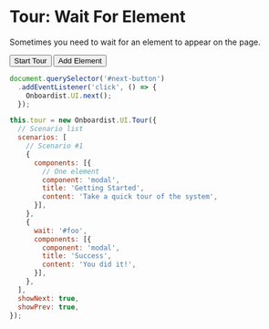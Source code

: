 # Tour: Wait For Element

Sometimes you need to wait for an element to appear on the page.

<div class="example">
  <button id="tour-button" @click="startTour()">Start Tour</button>
  <button id="next-button" @click="addElm()">Add Element</button>
</div>

```js
document.querySelector('#next-button')
  .addEventListener('click', () => {
    Onboardist.UI.next();
  });

this.tour = new Onboardist.UI.Tour({
  // Scenario list
  scenarios: [
    // Scenario #1
    {
      components: [{
        // One element
        component: 'modal',
        title: 'Getting Started',
        content: 'Take a quick tour of the system',
      }],
    },
    {
      wait: '#foo',
      components: [{
        component: 'modal',
        title: 'Success',
        content: 'You did it!',
      }],
    },
  ],
  showNext: true,
  showPrev: true,
});
```

<script>
export default {
  props: ['slot-key'],
  data: () => ({
    destroyables: [],
    tour: null,
  }),
  mounted() {
    this.tour = new Onboardist.UI.Tour({
      // Scenario list
      scenarios: [
        // Scenario #1
        {
          components: [{
            // One element
            component: 'modal',
            title: 'Getting Started',
            content: 'Take a quick tour of the system',
          }],
        },
        // Scenario #2
        {
          components: [{
            component: 'tooltip',
            attach: '#next-button', 
            content: 'Click this button',
            showNext: false,
            showPrev: false,
          }],
        },
        {
          wait: '#foo',
          components: [{
            component: 'modal',
            title: 'Success',
            content: 'You did it!',
            showPrev: false,
          }],
        },
      ],
      showNext: true,
      showPrev: true,
    });
  },
  destroyed() {
    Onboardist.UI.reset();
  },
  methods: {
    startTour() {
      this.removeFoo();
      this.tour.start();
    },
    removeFoo() {
      const foos = document.querySelectorAll('#foo');
      if (foos && foos.length > 0) {
        foos.forEach(x => x.remove());
      }
    },
    addElm() {
      this.removeFoo();

      const div = document.createElement('div');
      div.setAttribute('id', 'foo');
      div.innerText = 'Foo Var';
      document.querySelector('.example').appendChild(div);
    }
  },
};
</script>